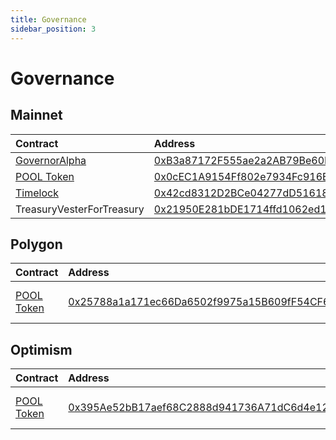 ```yaml
---
title: Governance
sidebar_position: 3
---
```


# Governance

## Mainnet

| Contract | Address | Artifact |
| :--- | :--- | :--- |
| [GovernorAlpha](https://github.com/pooltogether/governance/tree/master/contractsundefined) | [0xB3a87172F555ae2a2AB79Be60B336D2F7D0187f0](https://etherscan.io/address/0xB3a87172F555ae2a2AB79Be60B336D2F7D0187f0) | [Artifact](https://github.com/pooltogether/governance/tree/master/deployments/mainnet/GovernorAlpha.json) |
| [POOL Token](https://github.com/pooltogether/governance/tree/master/contractsundefined) | [0x0cEC1A9154Ff802e7934Fc916Ed7Ca50bDE6844e](https://etherscan.io/address/0x0cEC1A9154Ff802e7934Fc916Ed7Ca50bDE6844e) | [Artifact](https://github.com/pooltogether/governance/tree/master/deployments/mainnet/Pool.json) |
| [Timelock](https://github.com/pooltogether/governance/tree/master/contractsundefined) | [0x42cd8312D2BCe04277dD5161832460e95b24262E](https://etherscan.io/address/0x42cd8312D2BCe04277dD5161832460e95b24262E) | [Artifact](https://github.com/pooltogether/governance/tree/master/deployments/mainnet/Timelock.json) |
| TreasuryVesterForTreasury | [0x21950E281bDE1714ffd1062ed17c56D4D8de2359](https://etherscan.io/address/0x21950E281bDE1714ffd1062ed17c56D4D8de2359) | [Artifact](https://github.com/pooltogether/governance/tree/master/deployments/mainnet/TreasuryVesterForTreasury.json) |

## Polygon

| Contract | Address | Artifact |
| :--- | :--- | :--- |
| [POOL Token](https://github.com/pooltogether/governance/tree/master/contractsundefined) | [0x25788a1a171ec66Da6502f9975a15B609fF54CF6](https://polygonscan.com/address/0x25788a1a171ec66Da6502f9975a15B609fF54CF6) | standard Polygon token |

## Optimism

| Contract | Address | Artifact |
| :--- | :--- | :--- |
| [POOL Token](https://github.com/pooltogether/governance/tree/master/contractsundefined) | [0x395Ae52bB17aef68C2888d941736A71dC6d4e125](https://optimistic.etherscan.io/address/0x395ae52bb17aef68c2888d941736a71dc6d4e125) | standard Optimism token |

